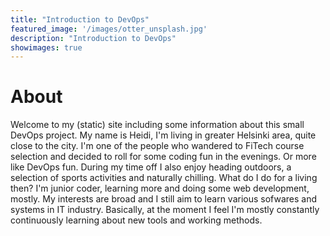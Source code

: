 ```yaml
---
title: "Introduction to DevOps"
featured_image: '/images/otter_unsplash.jpg'
description: "Introduction to DevOps"
showimages: true
---
```

# About
Welcome to my (static) site including some information about this small DevOps project. My name is Heidi, I'm living in greater Helsinki area, quite close to the city. I'm one of the people who wandered to FiTech course selection and decided to roll for some coding fun in the evenings. Or more like DevOps fun. During my time off I also enjoy heading outdoors, a selection of sports activities and naturally chilling. What do I do for a living then? I'm junior coder, learning more and doing some web development, mostly. My interests are broad and I still aim to learn various sofwares and systems in IT industry. Basically, at the moment I feel I'm mostly constantly continuously learning about new tools and working methods.

<!-- ## Some featured blog posts:
[`Learning DevOps`](https://cs-ej4104-fall-2020.github.io/heidiali-project/post/learningdevops/)

[`CSEJ`] (https://cs-ej4104-fall-2020.github.io/heidiali-project/post/csej/)

[Learning DevOps] [1]
Here are some thoughts on the topic of learning on the course CS-EJ4104. The were many topics that were mentioned, and I will only mention a few. Also some of my own thoughts on things that I found tricky or easy. 
- This was a good introduction to DevOps in my mind. The videos were very to the point, and I feel that they gave a good overview of CAMS and continuous improvement and the ways to achieve it. The stages and goals of each part of DevOps were clearly explained as were some tools that relate to the doing. It was also good to clear the difference between terms continuous delivery and continuous deployment, which were previously a bit mixed for me. 
- The cource had two quizzes. They were quite nice to complete with the help of the material, but indeed some options took a bit of browsing and checking notes. 
- I was more familiar with Git and Github, but it never hurts to recap. However Github Actions and CI in github were completely new to me and it was nice to get to experience this. 
- Creation of the web pages was done with Hugo framework, and this framework was something completely new to me. I had not used it before, so it took a moment to browse through guides. I found teh getting-started-guide to be very easy and nice though. 
- With GitHub, there were some new things for me, enabling GitHub Pages and using GitHub Actions by creating and adding a YAML workflow definition file to deploy the static project web page. As often is the case, the trickiest part is bringing it all together and working nicely. And in this case that would be getting the project to automatically deploy after any updates in main branch. But in the end it all worked out. 

[1]: https://cs-ej4104-fall-2020.github.io/heidiali-project/post/learningdevops/ -->


